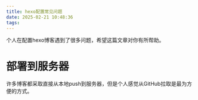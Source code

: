 ```yaml
---
title: hexo配置常见问题
date: 2025-02-21 10:48:36
tags:
---
```

个人在配置hexo博客遇到了很多问题，希望这篇文章对你有所帮助。


# 部署到服务器
许多博客都采取直接从本地push到服务器，但是个人感觉从GitHub拉取是最为方便的方式。
